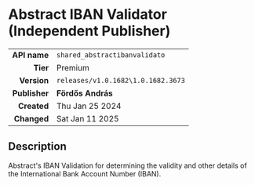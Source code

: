 # Abstract IBAN Validator (Independent Publisher)
| | |
|-:|-|
|**API name**|`shared_abstractibanvalidato`|
|**Tier**|Premium|
|**Version**|`releases/v1.0.1682\1.0.1682.3673`|
|**Publisher**|**Fördős András**|
|**Created**|Thu Jan 25 2024|
|**Changed**|Sat Jan 11 2025|

## Description
Abstract's IBAN Validation for determining the validity and other details of the International Bank Account Number (IBAN).
